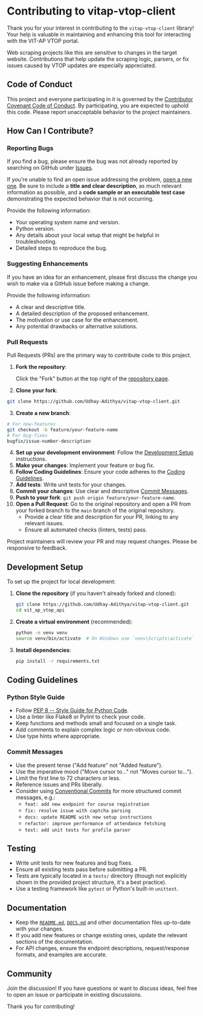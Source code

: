 
# Contributing to vitap-vtop-client

Thank you for your interest in contributing to the `vitap-vtop-client` library! Your help is valuable in maintaining and enhancing this tool for interacting with the VIT-AP VTOP portal.

Web scraping projects like this are sensitive to changes in the target website. Contributions that help update the scraping logic, parsers, or fix issues caused by VTOP updates are especially appreciated.

## Code of Conduct

This project and everyone participating in it is governed by the [Contributor Covenant Code of Conduct](CODE_OF_CONDUCT.md). By participating, you are expected to uphold this code. Please report unacceptable behavior to the project maintainers.

## How Can I Contribute?

### Reporting Bugs
If you find a bug, please ensure the bug was not already reported by searching on GitHub under [Issues](https://github.com/Udhay-Adithya/vitap-vtop-client/issues).

If you're unable to find an open issue addressing the problem, [open a new one](https://github.com/Udhay-Adithya/vitap-vtop-client/issues/new). Be sure to include a **title and clear description**, as much relevant information as possible, and a **code sample or an executable test case** demonstrating the expected behavior that is not occurring.

Provide the following information:
- Your operating system name and version.
- Python version.
- Any details about your local setup that might be helpful in troubleshooting.
- Detailed steps to reproduce the bug.

### Suggesting Enhancements
If you have an idea for an enhancement, please first discuss the change you wish to make via a GitHub issue before making a change.

Provide the following information:
- A clear and descriptive title.
- A detailed description of the proposed enhancement.
- The motivation or use case for the enhancement.
- Any potential drawbacks or alternative solutions.

### Pull Requests
Pull Requests (PRs) are the primary way to contribute code to this project.

1.  **Fork the repository**: 

    Click the "Fork" button at the top right of the [repository page](https://github.com/Udhay-Adithyavitap-vtop-client).


2.  **Clone your fork**: 


```bash
git clone https://github.com/Udhay-Adithya/vitap-vtop-client.git
```


3.  **Create a new branch**: 


```bash
# For new-features
git checkout -b feature/your-feature-name
# For bug-fixes
bugfix/issue-number-description
```


4.  **Set up your development environment**: Follow the [Development Setup](#development-setup) instructions.
5.  **Make your changes**: Implement your feature or bug fix.
6.  **Follow Coding Guidelines**: Ensure your code adheres to the [Coding Guidelines](#coding-guidelines).
7.  **Add tests**: Write unit tests for your changes.
8.  **Commit your changes**: Use clear and descriptive [Commit Messages](#commit-messages).
9.  **Push to your fork**: `git push origin feature/your-feature-name`.
10. **Open a Pull Request**: Go to the original repository and open a PR from your forked branch to the `main` branch of the original repository.
    - Provide a clear title and description for your PR, linking to any relevant issues.
    - Ensure all automated checks (linters, tests) pass.

Project maintainers will review your PR and may request changes. Please be responsive to feedback.

## Development Setup
To set up the project for local development:

1.  **Clone the repository** (if you haven't already forked and cloned):
    ```bash
    git clone https://github.com/Udhay-Adithya/vitap-vtop-client.git
    cd vit_ap_vtop_api
    ```
2.  **Create a virtual environment** (recommended):
    ```bash
    python -m venv venv
    source venv/bin/activate  # On Windows use `venv\Scripts\activate`
    ```
3.  **Install dependencies**:
    ```bash
    pip install -r requirements.txt
    ```
    
## Coding Guidelines

### Python Style Guide
-   Follow [PEP 8 -- Style Guide for Python Code](https://www.python.org/dev/peps/pep-0008/).
-   Use a linter like Flake8 or Pylint to check your code.
-   Keep functions and methods small and focused on a single task.
-   Add comments to explain complex logic or non-obvious code.
-   Use type hints where appropriate.

### Commit Messages
-   Use the present tense ("Add feature" not "Added feature").
-   Use the imperative mood ("Move cursor to..." not "Moves cursor to...").
-   Limit the first line to 72 characters or less.
-   Reference issues and PRs liberally.
-   Consider using [Conventional Commits](https://www.conventionalcommits.org/) for more structured commit messages, e.g.:
    -   `feat: add new endpoint for course registration`
    -   `fix: resolve issue with captcha parsing`
    -   `docs: update README with new setup instructions`
    -   `refactor: improve performance of attendance fetching`
    -   `test: add unit tests for profile parser`

## Testing
-   Write unit tests for new features and bug fixes.
-   Ensure all existing tests pass before submitting a PR.
-   Tests are typically located in a `tests/` directory (though not explicitly shown in the provided project structure, it's a best practice).
-   Use a testing framework like `pytest` or Python's built-in `unittest`.

## Documentation
-   Keep the [`README.md`](/README.md), [`DOCS.md`](/DOCS.md) and other documentation files up-to-date with your changes.
-   If you add new features or change existing ones, update the relevant sections of the documentation.
-   For API changes, ensure the endpoint descriptions, request/response formats, and examples are accurate.

## Community
Join the discussion! If you have questions or want to discuss ideas, feel free to open an issue or participate in existing discussions.

Thank you for contributing!